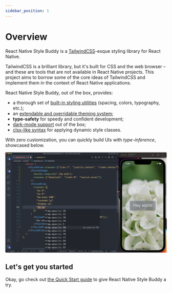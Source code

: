 ```yaml
---
sidebar_position: 1
---
```


# Overview

React Native Style Buddy is a [TailwindCSS](https://tailwindcss.com)-esque styling library for React Native.

TailwindCSS is a brilliant library, but it's built for CSS and the web browser – and these are tools that are not available in React Native projects. This project aims to borrow some of the core ideas of TailwindCSS and implement them in the context of React Native applications.  

React Native Style Buddy, out of the box, provides:

- a thorough set of [built-in styling utilities](./default-handlers.md) (spacing, colors, typography, etc.);
- an [extendable and overridable theming system](./extending-the-theme.md);
- **type-safety** for speedy and confident development;
- [dark-mode support](./dark-mode.mdx) out of the box;
- [clsx-like syntax](./dynamic-classname-list.md) for applying dynamic style classes.

With zero customization, you can quickly build UIs with *type-inference*, showcased below.

![Sample](./img/vsc-sample.png)

## Let's get you started

Okay, go check out [the Quick Start guide](./quick-start.md) to give React Native Style Buddy a try.
